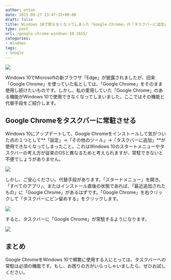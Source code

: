 ```yaml
---
author: ottan
date: 2015-09-27 13:47:32+00:00
draft: false
title: Windows 10で使えなくなってしまった「Google Chrome」の「タスクバーに追加」の代替手段
type: post
url: /google-chrome-windows-10-2655/
categories:
- Windows
tags:
- Google
---
```


![](/uploads/2015/09/150927-5607ee805b38b.png)






Windows 10でMicrosoftの新ブラウザ「Edge」が披露されましたが、旧来「Google Chrome」を使っていた私としては、「Google Chrome」をそのまま使用し続けたいものです。しかし、私の愛用していた「Google Chrome」のある機能がWindows 10で使用できなくなってしまいました。ここではその機能と代替手段をご紹介します。





## Google Chromeをタスクバーに常駐させる





Windows 10にアップデートして、Google Chromeをインストールして気がついた点の１つとして**「設定」→「その他のツール」→「タスクバーに追加」**が使用できなくなってしまったこと。これはWindows 10のスタートメニューやタスクバーの考え方が従来のOSと異なるためと考えられますが、常駐できないと不便でしょうがありません。





![](/uploads/2015/09/150927-5607ee79d3ced.png)






しかし、ご安心ください。代替手段があります。「スタートメニュー」を開き、「すべてのアプリ」、またはインストール直後の状態であれば、「最近追加されたもの」に「Google Chrome」があるはずです。「Google Chrome」を右クリックして「タスクバーにピン留めする」をクリックします。





![](/uploads/2015/09/150927-5607ee7c983e8.png)






すると、タスクバーに「Google Chrome」が常駐するようになります。





![](/uploads/2015/09/150927-5607ee7ee1fb4.png)






## まとめ





Google ChromeをWindows 10で頻繁に使用する人にとっては、タスクバーへの常駐は必須の機能です。もし、お困りの方がいらっしゃいましたら、ぜひお試しください。
